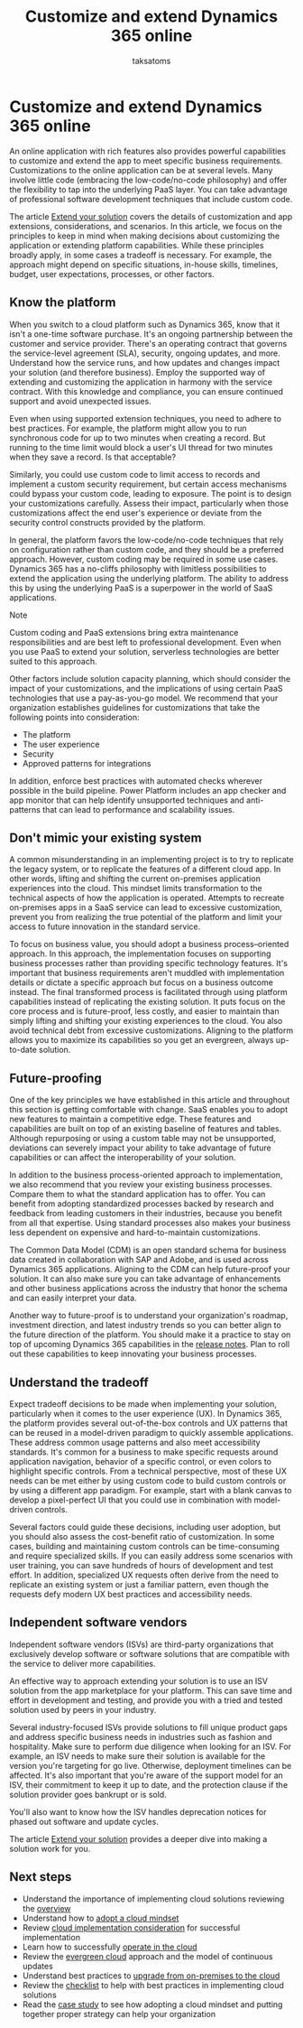 ﻿---
title: Customize and extend Dynamics 365 online
description: Learn how you can customize and extend Dynamics 365 as part of your implementation project.  
author: taksatoms
ms.author: tsato
ms.date: 05/16/2023
ms.topic: conceptual
---

# Customize and extend Dynamics 365 online

An online application with rich features also provides powerful capabilities to customize and extend the app to meet specific business requirements. Customizations to the online application can be at several levels. Many involve little code (embracing the low-code/no-code philosophy) and offer the flexibility to tap into the underlying PaaS layer. You can take advantage of professional software development techniques that include custom code.

The article [Extend your solution](extend-your-solution.md) covers the details of customization and app extensions, considerations, and scenarios. In this article, we focus on the principles to keep in mind when making decisions about customizing the application or extending platform capabilities. While these principles broadly apply, in some cases a tradeoff is necessary. For example, the approach might depend on specific situations, in-house skills, timelines, budget, user expectations, processes, or other factors.

## Know the platform

When you switch to a cloud platform such as Dynamics 365, know that it isn't a one-time software purchase. It's an ongoing partnership between the customer and service provider. There's an operating contract that governs the service-level agreement (SLA), security, ongoing updates, and more. Understand how the service runs, and how updates and changes impact your solution (and therefore business). Employ the supported way of extending and customizing the application in harmony with the service contract. With this knowledge and compliance, you can ensure continued support and avoid unexpected issues.

Even when using supported extension techniques, you need to adhere to best practices. For example, the platform might allow you to run synchronous code for up to two minutes when creating a record. But running to the time limit would block a user's UI thread for two minutes when they save a record. Is that acceptable?  

Similarly, you could use custom code to limit access to records and implement a custom security requirement, but certain access mechanisms could bypass your custom code, leading to exposure. The point is to design your customizations carefully. Assess their impact, particularly when those customizations affect the end user's experience or deviate from the security control constructs provided by the platform.

In general, the platform favors the low-code/no-code techniques that rely on configuration rather than custom code, and they should be a preferred approach. However, custom coding may be required in some use cases. Dynamics 365 has a no-cliffs philosophy with limitless possibilities to extend the application using the underlying platform. The ability to address this by using the underlying PaaS is a superpower in the world of SaaS applications.

> [!NOTE]
> Custom coding and PaaS extensions bring extra maintenance responsibilities and are best left to professional development. Even when you use PaaS to extend your solution, serverless technologies are better suited to this approach.

Other factors include solution capacity planning, which should consider the impact of your customizations, and the implications of using certain PaaS technologies that use a pay-as-you-go model. We recommend that your organization establishes guidelines for customizations that take the following points into consideration:

- The platform  
- The user experience  
- Security  
- Approved patterns for integrations  

In addition, enforce best practices with automated checks wherever possible in the build pipeline. Power Platform includes an app checker and app monitor that can help identify unsupported techniques and anti-patterns that can lead to performance and scalability issues.

## Don't mimic your existing system

A common misunderstanding in an implementing project is to try to replicate the legacy system, or to replicate the features of a different cloud app. In other words, lifting and shifting the current on-premises application experiences into the cloud. This mindset limits transformation to the technical aspects of how the application is operated. Attempts to recreate on-premises apps in a SaaS service can lead to excessive customization, prevent you from realizing the true potential of the platform and limit your access to future innovation in the standard service.

To focus on business value, you should adopt a business process–oriented approach. In this approach, the implementation focuses on supporting business processes rather than providing specific technology features. It's important that business requirements aren't muddled with implementation details or dictate a specific approach but focus on a business outcome instead. The final transformed process is facilitated through using platform capabilities instead of replicating the existing solution. It puts focus on the core process and is future-proof, less costly, and easier to maintain than simply lifting and shifting your existing experiences to the cloud. You also avoid technical debt from excessive customizations. Aligning to the platform allows you to maximize its capabilities so you get an evergreen, always up-to-date solution.

## Future-proofing

One of the key principles we have established in this article and throughout this section is getting comfortable with change. SaaS enables you to adopt new features to maintain a competitive edge. These features and capabilities are built on top of an existing baseline of features and tables. Although repurposing or using a custom table may not be unsupported, deviations can severely impact your ability to take advantage of future capabilities or can affect the interoperability of your solution.

In addition to the business process-oriented approach to implementation, we also recommend that you review your existing business processes. Compare them to what the standard application has to offer. You can benefit from adopting standardized processes backed by research and feedback from leading customers in their industries, because you benefit from all that expertise. Using standard processes also makes your business less dependent on expensive and hard-to-maintain customizations.

The Common Data Model (CDM) is an open standard schema for business data created in collaboration with SAP and Adobe, and is used across Dynamics 365 applications. Aligning to the CDM can help future-proof your solution. It can also make sure you can take advantage of enhancements and other business applications across the industry that honor the schema and can easily interpret your data.

Another way to future-proof is to understand your organization's roadmap, investment direction, and latest industry trends so you can better align to the future direction of the platform. You should make it a practice to stay on top of upcoming Dynamics 365 capabilities in the [release notes](/dynamics365/release-plans/index.yml). Plan to roll out these capabilities to keep innovating your business processes.

## Understand the tradeoff

Expect tradeoff decisions to be made when implementing your solution, particularly when it comes to the user experience (UX). In Dynamics 365, the platform provides several out-of-the-box controls and UX patterns that can be reused in a model-driven paradigm to quickly assemble applications. These address common usage patterns and also meet accessibility standards. It's common for a business to make specific requests around application navigation, behavior of a specific control, or even colors to highlight specific controls. From a technical perspective, most of these UX needs can be met either by using custom code to build custom controls or by using a different app paradigm. For example, start with a blank canvas to develop a pixel-perfect UI that you could use in combination with model-driven controls.

Several factors could guide these decisions, including user adoption, but you should also assess the cost-benefit ratio of customization. In some cases, building and maintaining custom controls can be time-consuming and require specialized skills. If you can easily address some scenarios with user training, you can save hundreds of hours of development and test effort. In addition, specialized UX requests often derive from the need to replicate an existing system or just a familiar pattern, even though the requests defy modern UX best practices and accessibility needs.

## Independent software vendors

Independent software vendors (ISVs) are third-party organizations that exclusively develop software or software solutions that are compatible with the service to deliver more capabilities.

An effective way to approach extending your solution is to use an ISV solution from the app marketplace for your platform. This can save time and effort in development and testing, and provide you with a tried and tested solution used by peers in your industry.

Several industry-focused ISVs provide solutions to fill unique product gaps and address specific business needs in industries such as fashion and hospitality. Make sure to perform due diligence when looking for an ISV. For example, an ISV needs to make sure their solution is available for the version you're targeting for go live. Otherwise, deployment timelines can be affected. It's also important that you're aware of the support model for an ISV, their commitment to keep it up to date, and the protection clause if the solution provider goes bankrupt or is sold.

You'll also want to know how the ISV handles deprecation notices for phased out software and update cycles.

The article [Extend your solution](extend-your-solution.md) provides a deeper dive into making a solution work for you.

## Next steps

- Understand the importance of implementing cloud solutions reviewing the [overview](implementing-cloud-solutions.md)
- Understand how to [adopt a cloud mindset](implementing-cloud-solutions-adopt-cloud-mindset.md)
- Review [cloud implementation consideration](implementing-cloud-solutions-cloud-implementation.md) for successful implementation 
- Learn how to successfully [operate in the cloud](implementing-cloud-solutions-operate-in-cloud.md)
- Review the [evergreen cloud](implementing-cloud-solutions-evergreen-cloud.md) approach and the model of continuous updates
- Understand best practices to [upgrade from on-premises to the cloud](implementing-cloud-solutions-upgrade-from-onpremises-to-cloud.md) 
- Review the [checklist](implementing-cloud-solutions-checklist.md) to help with best practices in implementing cloud solutions
- Read the [case study](implementing-cloud-solutions-case-study.md) to see how adopting a cloud mindset and putting together proper strategy can help your organization
